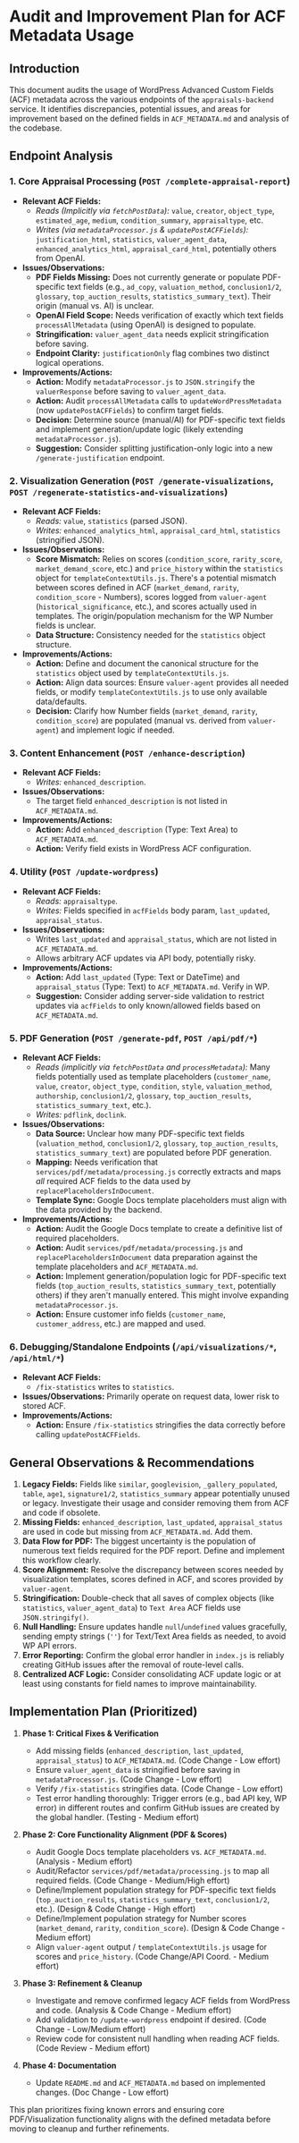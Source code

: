 # Audit and Improvement Plan for ACF Metadata Usage

## Introduction

This document audits the usage of WordPress Advanced Custom Fields (ACF) metadata across the various endpoints of the `appraisals-backend` service. It identifies discrepancies, potential issues, and areas for improvement based on the defined fields in `ACF_METADATA.md` and analysis of the codebase.

## Endpoint Analysis

### 1. Core Appraisal Processing (`POST /complete-appraisal-report`)

*   **Relevant ACF Fields:**
    *   *Reads (Implicitly via `fetchPostData`):* `value`, `creator`, `object_type`, `estimated_age`, `medium`, `condition_summary`, `appraisaltype`, etc.
    *   *Writes (via `metadataProcessor.js` & `updatePostACFFields`):* `justification_html`, `statistics`, `valuer_agent_data`, `enhanced_analytics_html`, `appraisal_card_html`, potentially others from OpenAI.
*   **Issues/Observations:**
    *   **PDF Fields Missing:** Does not currently generate or populate PDF-specific text fields (e.g., `ad_copy`, `valuation_method`, `conclusion1/2`, `glossary`, `top_auction_results`, `statistics_summary_text`). Their origin (manual vs. AI) is unclear.
    *   **OpenAI Field Scope:** Needs verification of exactly which text fields `processAllMetadata` (using OpenAI) is designed to populate.
    *   **Stringification:** `valuer_agent_data` needs explicit stringification before saving.
    *   **Endpoint Clarity:** `justificationOnly` flag combines two distinct logical operations.
*   **Improvements/Actions:**
    *   **Action:** Modify `metadataProcessor.js` to `JSON.stringify` the `valuerResponse` before saving to `valuer_agent_data`.
    *   **Action:** Audit `processAllMetadata` calls to `updateWordPressMetadata` (now `updatePostACFFields`) to confirm target fields.
    *   **Decision:** Determine source (manual/AI) for PDF-specific text fields and implement generation/update logic (likely extending `metadataProcessor.js`).
    *   **Suggestion:** Consider splitting justification-only logic into a new `/generate-justification` endpoint.

### 2. Visualization Generation (`POST /generate-visualizations`, `POST /regenerate-statistics-and-visualizations`)

*   **Relevant ACF Fields:**
    *   *Reads:* `value`, `statistics` (parsed JSON).
    *   *Writes:* `enhanced_analytics_html`, `appraisal_card_html`, `statistics` (stringified JSON).
*   **Issues/Observations:**
    *   **Score Mismatch:** Relies on scores (`condition_score`, `rarity_score`, `market_demand_score`, etc.) and `price_history` within the `statistics` object for `templateContextUtils.js`. There's a potential mismatch between scores defined in ACF (`market_demand`, `rarity`, `condition_score` - Numbers), scores logged from `valuer-agent` (`historical_significance`, etc.), and scores actually used in templates. The origin/population mechanism for the WP Number fields is unclear.
    *   **Data Structure:** Consistency needed for the `statistics` object structure.
*   **Improvements/Actions:**
    *   **Action:** Define and document the canonical structure for the `statistics` object used by `templateContextUtils.js`.
    *   **Action:** Align data sources: Ensure `valuer-agent` provides all needed fields, or modify `templateContextUtils.js` to use only available data/defaults.
    *   **Decision:** Clarify how Number fields (`market_demand`, `rarity`, `condition_score`) are populated (manual vs. derived from `valuer-agent`) and implement logic if needed.

### 3. Content Enhancement (`POST /enhance-description`)

*   **Relevant ACF Fields:**
    *   *Writes:* `enhanced_description`.
*   **Issues/Observations:**
    *   The target field `enhanced_description` is not listed in `ACF_METADATA.md`.
*   **Improvements/Actions:**
    *   **Action:** Add `enhanced_description` (Type: Text Area) to `ACF_METADATA.md`.
    *   **Action:** Verify field exists in WordPress ACF configuration.

### 4. Utility (`POST /update-wordpress`)

*   **Relevant ACF Fields:**
    *   *Reads:* `appraisaltype`.
    *   *Writes:* Fields specified in `acfFields` body param, `last_updated`, `appraisal_status`.
*   **Issues/Observations:**
    *   Writes `last_updated` and `appraisal_status`, which are not listed in `ACF_METADATA.md`.
    *   Allows arbitrary ACF updates via API body, potentially risky.
*   **Improvements/Actions:**
    *   **Action:** Add `last_updated` (Type: Text or DateTime) and `appraisal_status` (Type: Text) to `ACF_METADATA.md`. Verify in WP.
    *   **Suggestion:** Consider adding server-side validation to restrict updates via `acfFields` to only known/allowed fields based on `ACF_METADATA.md`.

### 5. PDF Generation (`POST /generate-pdf`, `POST /api/pdf/*`)

*   **Relevant ACF Fields:**
    *   *Reads (implicitly via `fetchPostData` and `processMetadata`):* Many fields potentially used as template placeholders (`customer_name`, `value`, `creator`, `object_type`, `condition`, `style`, `valuation_method`, `authorship`, `conclusion1/2`, `glossary`, `top_auction_results`, `statistics_summary_text`, etc.).
    *   *Writes:* `pdflink`, `doclink`.
*   **Issues/Observations:**
    *   **Data Source:** Unclear how many PDF-specific text fields (`valuation_method`, `conclusion1/2`, `glossary`, `top_auction_results`, `statistics_summary_text`) are populated before PDF generation.
    *   **Mapping:** Needs verification that `services/pdf/metadata/processing.js` correctly extracts and maps *all* required ACF fields to the data used by `replacePlaceholdersInDocument`.
    *   **Template Sync:** Google Docs template placeholders must align with the data provided by the backend.
*   **Improvements/Actions:**
    *   **Action:** Audit the Google Docs template to create a definitive list of required placeholders.
    *   **Action:** Audit `services/pdf/metadata/processing.js` and `replacePlaceholdersInDocument` data preparation against the template placeholders and `ACF_METADATA.md`.
    *   **Action:** Implement generation/population logic for PDF-specific text fields (`top_auction_results`, `statistics_summary_text`, potentially others) if they aren't manually entered. This might involve expanding `metadataProcessor.js`.
    *   **Action:** Ensure customer info fields (`customer_name`, `customer_address`, etc.) are mapped and used.

### 6. Debugging/Standalone Endpoints (`/api/visualizations/*`, `/api/html/*`)

*   **Relevant ACF Fields:**
    *   `/fix-statistics` writes to `statistics`.
*   **Issues/Observations:** Primarily operate on request data, lower risk to stored ACF.
*   **Improvements/Actions:**
    *   **Action:** Ensure `/fix-statistics` stringifies the data correctly before calling `updatePostACFFields`.

## General Observations & Recommendations

1.  **Legacy Fields:** Fields like `similar`, `googlevision`, `_gallery_populated`, `table`, `age1`, `signature1/2`, `statistics_summary` appear potentially unused or legacy. Investigate their usage and consider removing them from ACF and code if obsolete.
2.  **Missing Fields:** `enhanced_description`, `last_updated`, `appraisal_status` are used in code but missing from `ACF_METADATA.md`. Add them.
3.  **Data Flow for PDF:** The biggest uncertainty is the population of numerous text fields required for the PDF report. Define and implement this workflow clearly.
4.  **Score Alignment:** Resolve the discrepancy between scores needed by visualization templates, scores defined in ACF, and scores provided by `valuer-agent`.
5.  **Stringification:** Double-check that all saves of complex objects (like `statistics`, `valuer_agent_data`) to `Text Area` ACF fields use `JSON.stringify()`.
6.  **Null Handling:** Ensure updates handle `null`/`undefined` values gracefully, sending empty strings (`''`) for Text/Text Area fields as needed, to avoid WP API errors.
7.  **Error Reporting:** Confirm the global error handler in `index.js` is reliably creating GitHub issues after the removal of route-level calls.
8.  **Centralized ACF Logic:** Consider consolidating ACF update logic or at least using constants for field names to improve maintainability.

## Implementation Plan (Prioritized)

1.  **Phase 1: Critical Fixes & Verification**
    *   Add missing fields (`enhanced_description`, `last_updated`, `appraisal_status`) to `ACF_METADATA.md`. (Code Change - Low effort)
    *   Ensure `valuer_agent_data` is stringified before saving in `metadataProcessor.js`. (Code Change - Low effort)
    *   Verify `/fix-statistics` stringifies data. (Code Change - Low effort)
    *   Test error handling thoroughly: Trigger errors (e.g., bad API key, WP error) in different routes and confirm GitHub issues are created by the global handler. (Testing - Medium effort)

2.  **Phase 2: Core Functionality Alignment (PDF & Scores)**
    *   Audit Google Docs template placeholders vs. `ACF_METADATA.md`. (Analysis - Medium effort)
    *   Audit/Refactor `services/pdf/metadata/processing.js` to map all required fields. (Code Change - Medium/High effort)
    *   Define/Implement population strategy for PDF-specific text fields (`top_auction_results`, `statistics_summary_text`, `conclusion1/2`, etc.). (Design & Code Change - High effort)
    *   Define/Implement population strategy for Number scores (`market_demand`, `rarity`, `condition_score`). (Design & Code Change - Medium effort)
    *   Align `valuer-agent` output / `templateContextUtils.js` usage for scores and `price_history`. (Code Change/API Coord. - Medium effort)

3.  **Phase 3: Refinement & Cleanup**
    *   Investigate and remove confirmed legacy ACF fields from WordPress and code. (Analysis & Code Change - Medium effort)
    *   Add validation to `/update-wordpress` endpoint if desired. (Code Change - Low/Medium effort)
    *   Review code for consistent null handling when reading ACF fields. (Code Review - Medium effort)

4.  **Phase 4: Documentation**
    *   Update `README.md` and `ACF_METADATA.md` based on implemented changes. (Doc Change - Low effort)

This plan prioritizes fixing known errors and ensuring core PDF/Visualization functionality aligns with the defined metadata before moving to cleanup and further refinements. 